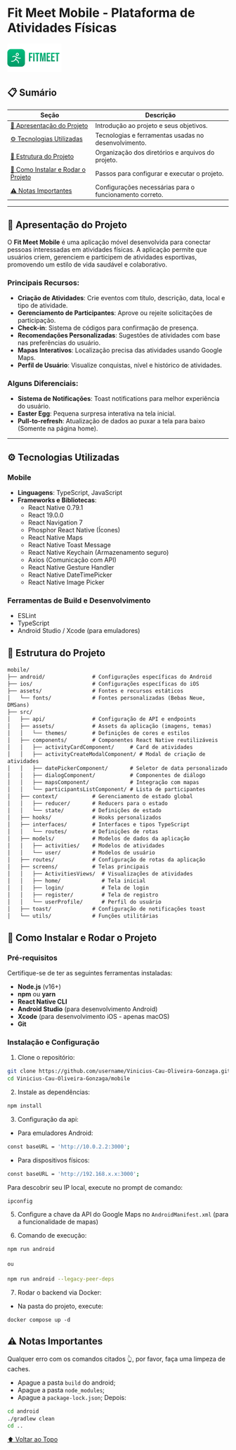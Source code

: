 # Fit Meet Mobile - Plataforma de Atividades Físicas

![Feet Meet Logo](assets/images/Logo.png)

## 📋 Sumário

| Seção                          | Descrição                                                                 |
|--------------------------------|---------------------------------------------------------------------------|
| [📖 Apresentação do Projeto](#-apresentação-do-projeto)               | Introdução ao projeto e seus objetivos.                                  |
| [⚙️ Tecnologias Utilizadas](#️-tecnologias-utilizadas)               | Tecnologias e ferramentas usadas no desenvolvimento.                     |
| [📂 Estrutura do Projeto](#-estrutura-do-projeto)                     | Organização dos diretórios e arquivos do projeto.                        |
| [🚀 Como Instalar e Rodar o Projeto](#-como-instalar-e-rodar-o-projeto) | Passos para configurar e executar o projeto.    |
| [⚠️ Notas Importantes](#️-notas-importantes)                          | Configurações necessárias para o funcionamento correto.                  |

---

## 📖 Apresentação do Projeto

O **Fit Meet Mobile** é uma aplicação móvel desenvolvida para conectar pessoas interessadas em atividades físicas. A aplicação permite que usuários criem, gerenciem e participem de atividades esportivas, promovendo um estilo de vida saudável e colaborativo.

### Principais Recursos:
- **Criação de Atividades**: Crie eventos com título, descrição, data, local e tipo de atividade.
- **Gerenciamento de Participantes**: Aprove ou rejeite solicitações de participação.
- **Check-in**: Sistema de códigos para confirmação de presença.
- **Recomendações Personalizadas**: Sugestões de atividades com base nas preferências do usuário.
- **Mapas Interativos**: Localização precisa das atividades usando Google Maps.
- **Perfil de Usuário**: Visualize conquistas, nível e histórico de atividades.

### Alguns Diferenciais:
- **Sistema de Notificações**: Toast notifications para melhor experiência do usuário.
- **Easter Egg**: Pequena surpresa interativa na tela inicial.
- **Pull-to-refresh**: Atualização de dados ao puxar a tela para baixo (Somente na página home).

---

## ⚙️ Tecnologias Utilizadas

### **Mobile**
- **Linguagens**: TypeScript, JavaScript
- **Frameworks e Bibliotecas**:
  - React Native 0.79.1
  - React 19.0.0
  - React Navigation 7
  - Phosphor React Native (Ícones)
  - React Native Maps
  - React Native Toast Message
  - React Native Keychain (Armazenamento seguro)
  - Axios (Comunicação com API)
  - React Native Gesture Handler
  - React Native DateTimePicker
  - React Native Image Picker

### **Ferramentas de Build e Desenvolvimento**
- ESLint
- TypeScript
- Android Studio / Xcode (para emuladores)

## 📂 Estrutura do Projeto

```
mobile/
├── android/               # Configurações específicas do Android
├── ios/                   # Configurações específicas do iOS
├── assets/                # Fontes e recursos estáticos
│   └── fonts/             # Fontes personalizadas (Bebas Neue, DMSans)
├── src/
│   ├── api/               # Configuração de API e endpoints
│   ├── assets/            # Assets da aplicação (imagens, temas)
│   │   └── themes/        # Definições de cores e estilos
│   ├── components/        # Componentes React Native reutilizáveis
│   │   ├── activityCardComponent/     # Card de atividades
│   │   ├── activityCreateModalComponent/ # Modal de criação de atividades
│   │   ├── datePickerComponent/       # Seletor de data personalizado
│   │   ├── dialogComponent/           # Componentes de diálogo
│   │   ├── mapsComponent/             # Integração com mapas
│   │   └── participantsListComponent/ # Lista de participantes
│   ├── context/           # Gerenciamento de estado global
│   │   ├── reducer/       # Reducers para o estado
│   │   └── state/         # Definições de estado
│   ├── hooks/             # Hooks personalizados
│   ├── interfaces/        # Interfaces e tipos TypeScript
│   │   └── routes/        # Definições de rotas
│   ├── models/            # Modelos de dados da aplicação
│   │   ├── activities/    # Modelos de atividades
│   │   └── user/          # Modelos de usuário
│   ├── routes/            # Configuração de rotas da aplicação
│   ├── screens/           # Telas principais
│   │   ├── ActivitiesViews/  # Visualizações de atividades
│   │   ├── home/             # Tela inicial
│   │   ├── login/            # Tela de login
│   │   ├── register/         # Tela de registro
│   │   └── userProfile/      # Perfil do usuário
│   ├── toast/             # Configuração de notificações toast
│   └── utils/             # Funções utilitárias 
```

## 🚀 Como Instalar e Rodar o Projeto

### Pré-requisitos

Certifique-se de ter as seguintes ferramentas instaladas:
- **Node.js** (v16+)
- **npm** ou **yarn**
- **React Native CLI**
- **Android Studio** (para desenvolvimento Android)
- **Xcode** (para desenvolvimento iOS - apenas macOS)
- **Git**

### Instalação e Configuração

1. Clone o repositório:
```bash
git clone https://github.com/username/Vinicius-Cau-Oliveira-Gonzaga.git
cd Vinicius-Cau-Oliveira-Gonzaga/mobile
```

2. Instale as dependências:
```bash
npm install
```

3. Configuração da api:
- Para emuladores Android:
```bash
const baseURL = 'http://10.0.2.2:3000';
```

- Para dispositivos físicos:
```bash
const baseURL = 'http://192.168.x.x:3000';
```

Para descobrir seu IP local, execute no prompt de comando:
```bash
ipconfig
```

5. Configure a chave da API do Google Maps no `AndroidManifest.xml` (para a funcionalidade de mapas)

6. Comando de execução:

```bash
npm run android

ou

npm run android --legacy-peer-deps
```

7. Rodar o backend via Docker:
- Na pasta do projeto, execute:

```
docker compose up -d
```

## ⚠️ Notas Importantes
Qualquer erro com os comandos citados 👆, por favor, faça uma limpeza de caches.
- Apague a pasta `build` do android;
- Apague a pasta `node_modules`;
- Apague a `package-lock.json`;
Depois:

```bash
cd android
./gradlew clean
cd ..
```

[⬆️ Voltar ao Topo](#fit-meet-mobile---plataforma-de-atividades-físicas)
